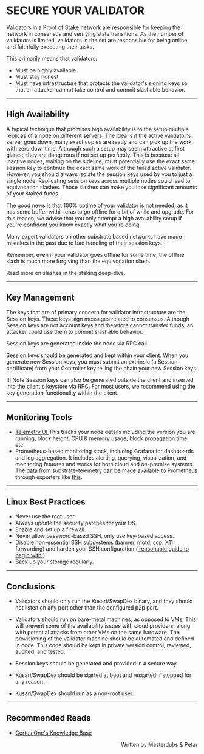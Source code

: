 # **SECURE YOUR VALIDATOR**

Validators in a Proof of Stake network are responsible for keeping the network in consensus and verifying state transitions. As the number of validators is limited, validators in the set are responsible for being online and faithfully executing their tasks.

This primarily means that validators:
- Must be highly available.
- Must stay honest
- Must have infrastructure that protects the validator's signing keys so that an attacker cannot take control and commit slashable behavior.

---

## **High Availability**
A typical technique that promises high availability is to the setup multiple replicas of a node on different servers. The idea is if the active validator's server goes down, many exact copies are ready and can pick up the work with zero downtime. Although such a setup may seem attractive at first glance, they are dangerous if not set up perfectly. This is because all inactive nodes, waiting on the sideline, must potentially use the exact same session key to continue the exact same work of the failed active validator. However, you should always isolate the session keys used by you to just a single node. Replicating session keys across multiple nodes could lead to equivocation slashes. Those slashes can make you lose significant amounts of your staked funds.

The good news is that 100% uptime of your validator is not needed, as it has some buffer within eras to go offline for a bit of while and upgrade. For this reason, we advise that you only attempt a high availability setup if you're confident you know exactly what you're doing.

Many expert validators on other substrate based networks have made mistakes in the past due to bad handling of their session keys.

Remember, even if your validator goes offline for some time, the offline slash is much more forgiving than the equivocation slash.

Read more on slashes in the staking deep-dive.

---

## **Key Management**
The keys that are of primary concern for validator infrastructure are the Session keys. These keys sign messages related to consensus. Although Session keys are not account keys and therefore cannot transfer funds, an attacker could use them to commit slashable behavior.

Session keys are generated inside the node via RPC call.

Session keys should be generated and kept within your client. When you generate new Session keys, you must submit an extrinsic (a Session certificate) from your Controller key telling the chain your new Session keys.

!!! Note
    Session keys can also be generated outside the client and inserted into the client's keystore via RPC. For most users, we recommend using the key generation functionality within the client.

---

## **Monitoring Tools**

- <a href="https://telemetry.polkadot.io/#list/0x4959f8d87d40d9ef516459ff177111bb03d875e5a7ed69282f6b689a707b69f5" target="_blank"> Telemetry UI </a> This tracks your node details including the version you are running, block height, CPU & memory usage, block propagation time, etc.
- Prometheus-based monitoring stack, including Grafana for dashboards and log aggregation. It includes alerting, querying, visualization, and monitoring features and works for both cloud and on-premise systems. The data from substrate-telemetry can be made available to Prometheus through exporters like [this](https://github.com/w3f/substrate-telemetry-exporter).

---

## **Linux Best Practices**
- Never use the root user.
- Always update the security patches for your OS.
- Enable and set up a firewall.
- Never allow password-based SSH, only use key-based access.
- Disable non-essential SSH subsystems (banner, motd, scp, X11 forwarding) and harden your SSH configuration (<a href="https://stribika.github.io/2015/01/04/secure-secure-shell.html" target="_blank"> reasonable guide to begin with </a>).
- Back up your storage regularly.

---

## **Conclusions**
- Validators should only run the Kusari/SwapDex binary, and they should not listen on any port other than the configured p2p port.

- Validators should run on bare-metal machines, as opposed to VMs. This will prevent some of the availability issues with cloud providers, along with potential attacks from other VMs on the same hardware. The provisioning of the validator machine should be automated and defined in code. This code should be kept in private version control, reviewed, audited, and tested.

- Session keys should be generated and provided in a secure way.

- Kusari/SwapDex should be started at boot and restarted if stopped for any reason.

- Kusari/SwapDex should run as a non-root user.

---

## **Recommended Reads**
- <a href="https://kb.certus.one/" target="_blank"> Certus One's Knowledge Base </a>

<p align=right> Written by Masterdubs & Petar </p>